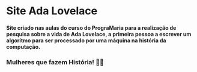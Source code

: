 # Site Ada Lovelace

#### Site criado nas aulas do curso do PrograMaria para a realização de pesquisa sobre a vida de Ada Lovelace, a primeira pessoa a escrever um algorítmo para ser processado por uma máquina na história da computação.



### Mulheres que fazem História! :woman_astronaut:



